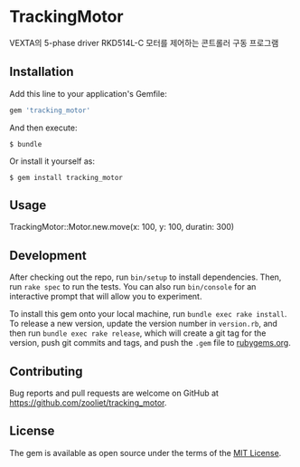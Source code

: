 # TrackingMotor

VEXTA의 5-phase driver RKD514L-C 모터를 제어하는 콘트롤러 구동 프로그램


## Installation

Add this line to your application's Gemfile:

```ruby
gem 'tracking_motor'
```

And then execute:

    $ bundle

Or install it yourself as:

    $ gem install tracking_motor

## Usage

TrackingMotor::Motor.new.move(x: 100, y: 100, duratin: 300)

## Development

After checking out the repo, run `bin/setup` to install dependencies. Then, run `rake spec` to run the tests. You can also run `bin/console` for an interactive prompt that will allow you to experiment.

To install this gem onto your local machine, run `bundle exec rake install`. To release a new version, update the version number in `version.rb`, and then run `bundle exec rake release`, which will create a git tag for the version, push git commits and tags, and push the `.gem` file to [rubygems.org](https://rubygems.org).

## Contributing

Bug reports and pull requests are welcome on GitHub at https://github.com/zooliet/tracking_motor.


## License

The gem is available as open source under the terms of the [MIT License](http://opensource.org/licenses/MIT).

